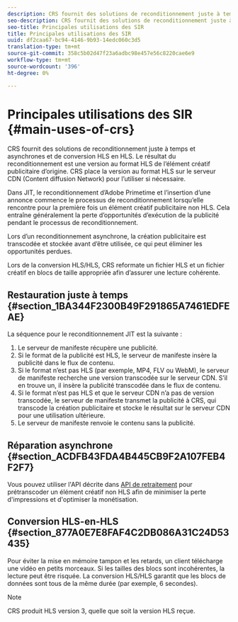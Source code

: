 ```yaml
---
description: CRS fournit des solutions de reconditionnement juste à temps et asynchrones et de conversion HLS en HLS. Le résultat du reconditionnement est une version au format HLS de l’élément créatif publicitaire d’origine. CRS place la version au format HLS sur le serveur CDN (Content diffusion Network) pour l’utiliser si nécessaire.
seo-description: CRS fournit des solutions de reconditionnement juste à temps et asynchrones et de conversion HLS en HLS. Le résultat du reconditionnement est une version au format HLS de l’élément créatif publicitaire d’origine. CRS place la version au format HLS sur le serveur CDN (Content diffusion Network) pour l’utiliser si nécessaire.
seo-title: Principales utilisations des SIR
title: Principales utilisations des SIR
uuid: df2caa67-bc94-4146-9b93-14edc060c3d5
translation-type: tm+mt
source-git-commit: 358c5b02d47f23a6adbc98e457e56c8220cae6e9
workflow-type: tm+mt
source-wordcount: '396'
ht-degree: 0%

---
```



# Principales utilisations des SIR {#main-uses-of-crs}

CRS fournit des solutions de reconditionnement juste à temps et asynchrones et de conversion HLS en HLS. Le résultat du reconditionnement est une version au format HLS de l’élément créatif publicitaire d’origine. CRS place la version au format HLS sur le serveur CDN (Content diffusion Network) pour l’utiliser si nécessaire.

Dans JIT, le reconditionnement d’Adobe Primetime et l’insertion d’une annonce commence le processus de reconditionnement lorsqu’elle rencontre pour la première fois un élément créatif publicitaire non HLS. Cela entraîne généralement la perte d’opportunités d’exécution de la publicité pendant le processus de reconditionnement.

Lors d’un reconditionnement asynchrone, la création publicitaire est transcodée et stockée avant d’être utilisée, ce qui peut éliminer les opportunités perdues.

Lors de la conversion HLS/HLS, CRS reformate un fichier HLS et un fichier créatif en blocs de taille appropriée afin d’assurer une lecture cohérente.

## Restauration juste à temps {#section_1BA344F2300B49F291865A7461EDFEAE}

La séquence pour le reconditionnement JIT est la suivante :

1. Le serveur de manifeste récupère une publicité.
1. Si le format de la publicité est HLS, le serveur de manifeste insère la publicité dans le flux de contenu.
1. Si le format n’est pas HLS (par exemple, MP4, FLV ou WebM), le serveur de manifeste recherche une version transcodée sur le serveur CDN. S’il en trouve un, il insère la publicité transcodée dans le flux de contenu.
1. Si le format n’est pas HLS et que le serveur CDN n’a pas de version transcodée, le serveur de manifeste transmet la publicité à CRS, qui transcode la création publicitaire et stocke le résultat sur le serveur CDN pour une utilisation ultérieure.
1. Le serveur de manifeste renvoie le contenu sans la publicité.

## Réparation asynchrone {#section_ACDFB43FDA4B445CB9F2A107FEB4F2F7}

Vous pouvez utiliser l&#39;API décrite dans [API de retraitement](../creative-repackaging-service/api-repackage.md) pour prétranscoder un élément créatif non HLS afin de minimiser la perte d&#39;impressions et d&#39;optimiser la monétisation.

## Conversion HLS-en-HLS {#section_877A0E7E8FAF4C2DB086A31C24D53435}

Pour éviter la mise en mémoire tampon et les retards, un client télécharge une vidéo en petits morceaux. Si les tailles des blocs sont incohérentes, la lecture peut être risquée. La conversion HLS/HLS garantit que les blocs de données sont tous de la même durée (par exemple, 6 secondes).

>[!NOTE]
>
>CRS produit HLS version 3, quelle que soit la version HLS reçue.